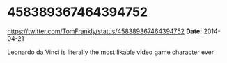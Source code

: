 # 458389367464394752
https://twitter.com/TomFrankly/status/458389367464394752
**Date:** 2014-04-21

Leonardo da Vinci is literally the most likable video game character ever
